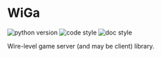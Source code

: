 # WiGa

![python version](https://img.shields.io/badge/Python-3.10-informational.svg?logo=python&logoColor=yellow)
![code style](https://img.shields.io/badge/code_style-black-000000.svg?logo=python&logoColor=yellow)
![doc style](https://img.shields.io/badge/doc_style-Google-informational.svg?logo=google)

Wire-level game server (and may be client) library.
